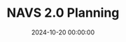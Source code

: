 ---
title: 'NAVS 2.0 Planning'
subtitle: ''
date: 2024-10-20 00:00:00
description: Bouncing ideas around for a project to practice back end development and database managedment, building off of the data I colleced for one of my graduate courses.
featured_image: '/images/demo/demo-square.jpg'
categories: [project, coding, photography, conservation]
tags: [coding, photography, conservation]
---